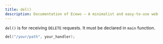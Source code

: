 ```yaml
---
title: del()
description: Documentation of Ecewo — A minimalist and easy-to-use web framework for C
---
```


`del()` is for receiving `DELETE` requests. It must be declared in `main` function.

```c
del("/your/path", your_handler);
```
